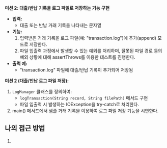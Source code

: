 **미션 2: 대출/반납 기록을 로그 파일로 저장하는 기능 구현**
- **입력:**
    - 대출 또는 반납 거래 기록을 나타내는 문자열
- **기능:**
    1. 입력받은 거래 기록을 로그 파일(예: "transaction.log")에 추가(append) 모드로 저장한다.
    2. 파일 입출력 과정에서 발생할 수 있는 예외를 처리하며, 잘못된 파일 경로 등의 예외 상황에 대해 assertThrows를 이용한 테스트를 진행한다.
- **출력 예:**
    - "transaction.log" 파일에 대출/반납 기록이 추가되어 저장됨


**미션 2 (대출/반납 로그 파일 저장):**
1. `LogManager` 클래스를 정의하여:
    - `logTransaction(String record, String filePath)` 메서드 구현
    - 파일 입출력 시 발생하는 IOException을 try-catch로 처리한다.
2. main() 메서드에서 샘플 거래 기록을 이용하여 로그 파일 저장 기능을 시연한다.

## 나의 접근 방법
1. 